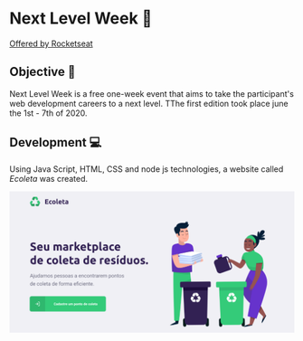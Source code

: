 # Next Level Week :rocket:
<a href="https://blog.rocketseat.com.br/primeira-next-level-week/">Offered by Rocketseat</a>

## Objective :dart: 
Next Level Week is a free one-week event that aims to take the participant's web development careers to a next level. TThe first edition took place june the 1st - 7th of 2020.

## Development :computer:
Using Java Script, HTML, CSS and node js technologies, a website called _Ecoleta_ was created.

![Home-page Ecoleta](public/icones/home-page.png)
